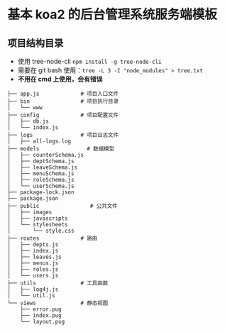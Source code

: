 # 基本 koa2 的后台管理系统服务端模板

## 项目结构目录
- 使用 tree-node-cli  `npm install -g tree-node-cli`
- 需要在 git bash 使用：`tree -L 3 -I "node_modules" > tree.txt`
- **不用在 cmd 上使用，会有错误**

```
├── app.js             # 项目入口文件
├── bin                # 项目执行目录
│   └── www
├── config             # 项目配置文件
│   ├── db.js
│   └── index.js
├── logs               # 项目日志文件
│   ├── all-logs.log
├── models               # 数据模型
│   ├── counterSchema.js
│   ├── deptSchema.js
│   ├── leaveSchema.js
│   ├── menuSchema.js
│   ├── roleSchema.js
│   └── userSchema.js
├── package-lock.json
├── package.json
├── public                # 公共文件
│   ├── images
│   ├── javascripts
│   └── stylesheets
│       └── style.css
├── routes             # 路由
│   ├── depts.js
│   ├── index.js
│   ├── leaves.js
│   ├── menus.js
│   ├── roles.js
│   └── users.js
├── utils              # 工具函数
│   ├── log4j.js
│   └── util.js
└── views              # 静态视图
    ├── error.pug
    ├── index.pug
    └── layout.pug
```
